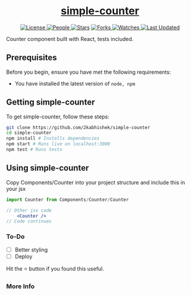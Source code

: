 <div align = "center">

<h1><a href="https://2kabhishek.github.io/simple-counter">simple-counter</a></h1>

<a href="https://github.com/2KAbhishek/simple-counter/blob/main/LICENSE">
<img alt="License" src="https://img.shields.io/github/license/2kabhishek/simple-counter?style=flat&color=eee&label="> </a>

<a href="https://github.com/2KAbhishek/simple-counter/graphs/contributors">
<img alt="People" src="https://img.shields.io/github/contributors/2kabhishek/simple-counter?style=flat&color=ffaaf2&label=People"> </a>

<a href="https://github.com/2KAbhishek/simple-counter/stargazers">
<img alt="Stars" src="https://img.shields.io/github/stars/2kabhishek/simple-counter?style=flat&color=98c379&label=Stars"></a>

<a href="https://github.com/2KAbhishek/simple-counter/network/members">
<img alt="Forks" src="https://img.shields.io/github/forks/2kabhishek/simple-counter?style=flat&color=66a8e0&label=Forks"> </a>

<a href="https://github.com/2KAbhishek/simple-counter/watchers">
<img alt="Watches" src="https://img.shields.io/github/watchers/2kabhishek/simple-counter?style=flat&color=f5d08b&label=Watches"> </a>

<a href="https://github.com/2KAbhishek/simple-counter/pulse">
<img alt="Last Updated" src="https://img.shields.io/github/last-commit/2kabhishek/simple-counter?style=flat&color=e06c75&label="> </a>

</div>

Counter component built with React, tests included.

## Prerequisites

Before you begin, ensure you have met the following requirements:

- You have installed the latest version of `node, npm`

## Getting simple-counter

To get simple-counter, follow these steps:

```bash
git clone https://github.com/2kabhishek/simple-counter
cd simple-counter
npm install # Installs dependencies
npm start # Runs live on localhost:3000
npm test # Runs tests
```

## Using simple-counter

Copy Components/Counter into your project structure and include this in your jsx

```jsx
import Counter from Components/Counter/Counter

// Other jsx code
    <Counter />
// Code continues
```

### To-Do

- [ ] Better styling
- [ ] Deploy

Hit the :star: button if you found this useful.

### More Info

